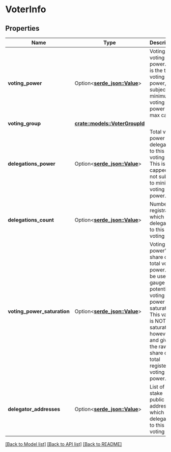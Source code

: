 # VoterInfo

## Properties

Name | Type | Description | Notes
------------ | ------------- | ------------- | -------------
**voting_power** | Option<[**serde_json::Value**](.md)> | Voting keys voting power. This is the true voting power, subject to minimum voting power and max cap. | 
**voting_group** | [**crate::models::VoterGroupId**](VoterGroupId.md) |  | 
**delegations_power** | Option<[**serde_json::Value**](.md)> | Total voting power delegated to this voting key. This is not capped and not subject to minimum voting power. | 
**delegations_count** | Option<[**serde_json::Value**](.md)> | Number of registration which delegated to this voting key. | 
**voting_power_saturation** | Option<[**serde_json::Value**](.md)> | Voting power's share of the total voting power. Can be used to gauge potential voting power saturation. This value is NOT saturated however, and gives the raw share of total registered voting power. | 
**delegator_addresses** | Option<[**serde_json::Value**](.md)> | List of stake public key addresses which delegated to this voting key. | [optional]

[[Back to Model list]](../README.md#documentation-for-models) [[Back to API list]](../README.md#documentation-for-api-endpoints) [[Back to README]](../README.md)


